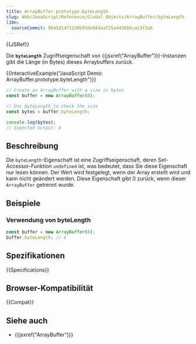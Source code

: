```yaml
---
title: ArrayBuffer.prototype.byteLength
slug: Web/JavaScript/Reference/Global_Objects/ArrayBuffer/byteLength
l10n:
  sourceCommit: 9645d14f12d9b93da98daaf25a443bb6cac3f2a6
---
```


{{JSRef}}

Die **`byteLength`** Zugriffseigenschaft von {{jsxref("ArrayBuffer")}}-Instanzen gibt die Länge (in Bytes) dieses Arraybuffers zurück.

{{InteractiveExample("JavaScript Demo: ArrayBuffer.prototype.byteLength")}}

```js interactive-example
// Create an ArrayBuffer with a size in bytes
const buffer = new ArrayBuffer(8);

// Use byteLength to check the size
const bytes = buffer.byteLength;

console.log(bytes);
// Expected output: 8
```

## Beschreibung

Die `byteLength`-Eigenschaft ist eine Zugriffseigenschaft, deren Set-Accessor-Funktion `undefined` ist, was bedeutet, dass Sie diese Eigenschaft nur lesen können. Der Wert wird festgelegt, wenn der Array erstellt wird und kann nicht geändert werden. Diese Eigenschaft gibt 0 zurück, wenn dieser `ArrayBuffer` getrennt wurde.

## Beispiele

### Verwendung von byteLength

```js
const buffer = new ArrayBuffer(8);
buffer.byteLength; // 8
```

## Spezifikationen

{{Specifications}}

## Browser-Kompatibilität

{{Compat}}

## Siehe auch

- {{jsxref("ArrayBuffer")}}
